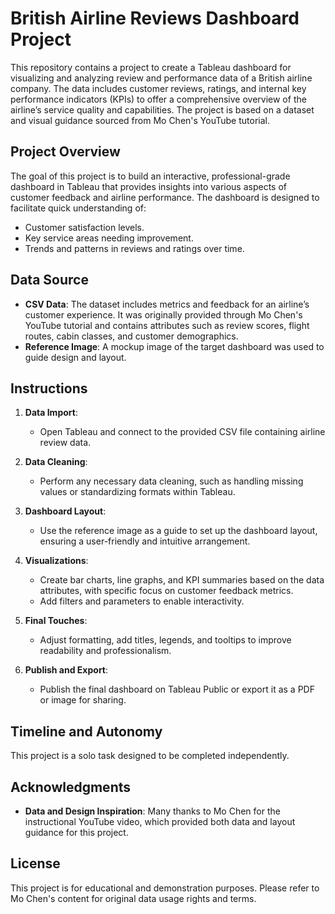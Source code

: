# British Airline Reviews Dashboard Project

This repository contains a project to create a Tableau dashboard for visualizing and analyzing review and performance data of a British airline company. The data includes customer reviews, ratings, and internal key performance indicators (KPIs) to offer a comprehensive overview of the airline’s service quality and capabilities. The project is based on a dataset and visual guidance sourced from Mo Chen's YouTube tutorial.

## Project Overview

The goal of this project is to build an interactive, professional-grade dashboard in Tableau that provides insights into various aspects of customer feedback and airline performance. The dashboard is designed to facilitate quick understanding of:
- Customer satisfaction levels.
- Key service areas needing improvement.
- Trends and patterns in reviews and ratings over time.

## Data Source

- **CSV Data**: The dataset includes metrics and feedback for an airline’s customer experience. It was originally provided through Mo Chen's YouTube tutorial and contains attributes such as review scores, flight routes, cabin classes, and customer demographics.
- **Reference Image**: A mockup image of the target dashboard was used to guide design and layout.

## Instructions

1. **Data Import**:
   - Open Tableau and connect to the provided CSV file containing airline review data.
   
2. **Data Cleaning**:
   - Perform any necessary data cleaning, such as handling missing values or standardizing formats within Tableau.
   
3. **Dashboard Layout**:
   - Use the reference image as a guide to set up the dashboard layout, ensuring a user-friendly and intuitive arrangement.
   
4. **Visualizations**:
   - Create bar charts, line graphs, and KPI summaries based on the data attributes, with specific focus on customer feedback metrics.
   - Add filters and parameters to enable interactivity.
   
5. **Final Touches**:
   - Adjust formatting, add titles, legends, and tooltips to improve readability and professionalism.
   
6. **Publish and Export**:
   - Publish the final dashboard on Tableau Public or export it as a PDF or image for sharing.

## Timeline and Autonomy

This project is a solo task designed to be completed independently. 

## Acknowledgments

- **Data and Design Inspiration**: Many thanks to Mo Chen for the instructional YouTube video, which provided both data and layout guidance for this project.

## License

This project is for educational and demonstration purposes. Please refer to Mo Chen's content for original data usage rights and terms.

